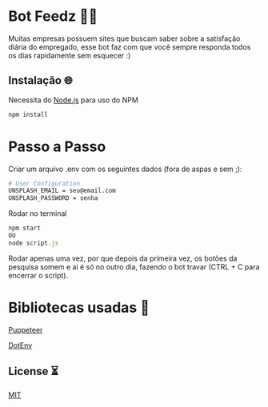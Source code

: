 # Bot Feedz 🤖🧾

Muitas empresas possuem sites que buscam saber sobre a satisfação diária do empregado, esse bot faz com que você sempre responda todos os dias rapidamente sem esquecer :)

## Instalação 🌐

Necessita do [Node.js](https://nodejs.org/en) para uso do NPM

```bash
npm install
```

# Passo a Passo
Criar um arquivo .env com os seguintes dados (fora de aspas e sem ;):
```bash
# User Configuration
UNSPLASH_EMAIL = seu@email.com
UNSPLASH_PASSWORD = senha
```
Rodar no terminal
```javascript
npm start
OU
node script.js
```
Rodar apenas uma vez, por que depois da primeira vez, os botões da pesquisa somem e ai é só no outro dia, fazendo o bot travar (CTRL + C para encerrar o script).

# Bibliotecas usadas 📖

[Puppeteer](https://github.com/puppeteer/puppeteer)

[DotEnv](https://www.npmjs.com/package/dotenv)

## License ⏳

[MIT](https://choosealicense.com/licenses/mit/)